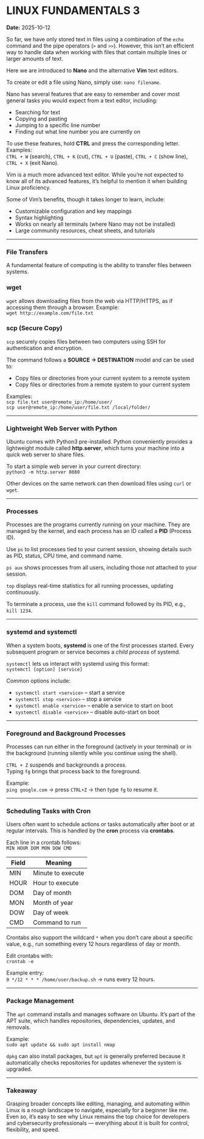 # LINUX FUNDAMENTALS 3 
**Date:** 2025-10-12 

So far, we have only stored text in files using a combination of the `echo` command and the pipe operators (`>` and `>>`). However, this isn’t an efficient way to handle data when working with files that contain multiple lines or larger amounts of text.

Here we are introduced to **Nano** and the alternative **Vim** text editors.  

To create or edit a file using Nano, simply use: `nano filename`.

Nano has several features that are easy to remember and cover most general tasks you would expect from a text editor, including:  
- Searching for text  
- Copying and pasting  
- Jumping to a specific line number  
- Finding out what line number you are currently on  

To use these features, hold **CTRL** and press the corresponding letter.  
Examples:  
`CTRL + W` (search), `CTRL + K` (cut), `CTRL + U` (paste), `CTRL + C` (show line), `CTRL + X` (exit Nano).  

Vim is a much more advanced text editor. While you’re not expected to know all of its advanced features, it’s helpful to mention it when building Linux proficiency.  

Some of Vim’s benefits, though it takes longer to learn, include:  
- Customizable configuration and key mappings  
- Syntax highlighting  
- Works on nearly all terminals (where Nano may not be installed)  
- Large community resources, cheat sheets, and tutorials  

---

### File Transfers  

A fundamental feature of computing is the ability to transfer files between systems.  

### wget  
`wget` allows downloading files from the web via HTTP/HTTPS, as if accessing them through a browser. Example:  
`wget http://example.com/file.txt`  

### scp (Secure Copy)  
`scp` securely copies files between two computers using SSH for authentication and encryption.  

The command follows a **SOURCE → DESTINATION** model and can be used to:  
- Copy files or directories from your current system to a remote system  
- Copy files or directories from a remote system to your current system  

Examples:  
`scp file.txt user@remote_ip:/home/user/`  
`scp user@remote_ip:/home/user/file.txt /local/folder/`  

---

### Lightweight Web Server with Python  

Ubuntu comes with Python3 pre-installed. Python conveniently provides a lightweight module called **http.server**, which turns your machine into a quick web server to share files.  

To start a simple web server in your current directory:  
`python3 -m http.server 8080`  

Other devices on the same network can then download files using `curl` or `wget`.  

---

### Processes  

Processes are the programs currently running on your machine. They are managed by the kernel, and each process has an ID called a **PID** (Process ID).  

Use `ps` to list processes tied to your current session, showing details such as PID, status, CPU time, and command name.  

`ps aux` shows processes from all users, including those not attached to your session.  

`top` displays real-time statistics for all running processes, updating continuously.  

To terminate a process, use the `kill` command followed by its PID, e.g., `kill 1234`.  

---

### systemd and systemctl  

When a system boots, **systemd** is one of the first processes started. Every subsequent program or service becomes a *child process* of systemd.  

`systemctl` lets us interact with systemd using this format:  
`systemctl [option] [service]`  

Common options include:  
- `systemctl start <service>` – start a service  
- `systemctl stop <service>` – stop a service  
- `systemctl enable <service>` – enable a service to start on boot  
- `systemctl disable <service>` – disable auto-start on boot  

---

### Foreground and Background Processes  

Processes can run either in the foreground (actively in your terminal) or in the background (running silently while you continue using the shell).  

`CTRL + Z` suspends and backgrounds a process.  
Typing `fg` brings that process back to the foreground.  

Example:  
`ping google.com` → press `CTRL+Z` → then type `fg` to resume it.  

---

### Scheduling Tasks with Cron  

Users often want to schedule actions or tasks automatically after boot or at regular intervals. This is handled by the **cron** process via **crontabs**.  

Each line in a crontab follows:  
`MIN HOUR DOM MON DOW CMD`  

| Field | Meaning |
|-------|----------|
| MIN | Minute to execute |
| HOUR | Hour to execute |
| DOM | Day of month |
| MON | Month of year |
| DOW | Day of week |
| CMD | Command to run |

Crontabs also support the wildcard `*` when you don’t care about a specific value, e.g., run something every 12 hours regardless of day or month.  

Edit crontabs with:  
`crontab -e`  

Example entry:  
`0 */12 * * * /home/user/backup.sh` → runs every 12 hours.  

---

### Package Management  

The `apt` command installs and manages software on Ubuntu. It’s part of the APT suite, which handles repositories, dependencies, updates, and removals.  

Example:  
`sudo apt update && sudo apt install nmap`  

`dpkg` can also install packages, but `apt` is generally preferred because it automatically checks repositories for updates whenever the system is upgraded.  

---

### Takeaway  

Grasping broader concepts like editing, managing, and automating within Linux is a rough landscape to navigate, especially for a beginner like me. Even so, it’s easy to see why Linux remains the top choice for developers and cybersecurity professionals — everything about it is built for control, flexibility, and speed.